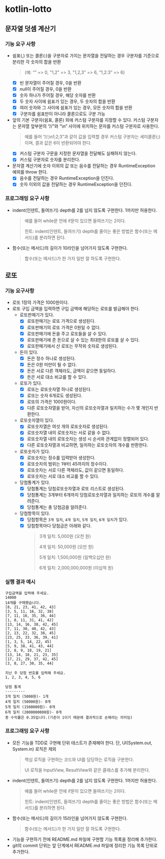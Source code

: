 # kotlin-lotto

## 문자열 덧셈 계산기

### 기능 요구 사항
- 쉼표(,) 또는 콜론(:)을 구분자로 가지는 문자열을 전달하는 경우 구분자를 기준으로 분리한 각 숫자의 합을 반환
  > (예: “” => 0, "1,2" => 3, "1,2,3" => 6, “1,2:3” => 6)
  - [x] 빈 문자열이 주어질 경우, 0을 반환
  - [x] null이 주어질 경우, 0을 반환
  - [x] 숫자 하나가 주어질 경우, 해당 숫자를 반환
  - [x] 두 숫자 사이에 쉼표가 있는 경우, 두 숫자의 합을 반환
  - [x] 여러 숫자와 그 사이에 쉼표가 있는 경우, 모든 숫자의 합을 반환
  - [x] 구분자를 쉼표만이 아니라 콜론으로도 구분 가능
  
- 앞의 기본 구분자(쉼표, 콜론) 외에 커스텀 구분자를 지정할 수 있다. 커스텀 구분자는 문자열 앞부분의 “//”와 “\n” 사이에 위치하는 문자를 커스텀 구분자로 사용한다.
  > 예를 들어 “//;\n1;2;3”과 같이 값을 입력할 경우 커스텀 구분자는 세미콜론(;)이며, 결과 값은 6이 반환되어야 한다.
  - [x] 커스텀 구분자 구문을 지정한 문자열을 전달해도 실패하지 않는다.
  - [x] 커스텀 구분자로 숫자를 분리한다.
  
- 문자열 계산기에 숫자 이외의 값 또는 음수를 전달하는 경우 RuntimeException 예외를 throw 한다.
  - [x] 음수를 전달하는 경우 RuntimeException을 던진다.
  - [x] 숫자 이외의 값을 전달하는 경우 RuntimeException을 던진다.

### 프로그래밍 요구 사항
- indent(인덴트, 들여쓰기) depth를 2를 넘지 않도록 구현한다. 1까지만 허용한다.
  > 예를 들어 while문 안에 if문이 있으면 들여쓰기는 2이다.
  > 
  > 힌트: indent(인덴트, 들여쓰기) depth를 줄이는 좋은 방법은 함수(또는 메서드)를 분리하면 된다.
- 함수(또는 메서드)의 길이가 10라인을 넘어가지 않도록 구현한다.
  > 함수(또는 메서드)가 한 가지 일만 잘 하도록 구현한다.

## 로또

### 기능 요구사항
- 로또 1장의 가격은 1000원이다.
- 로또 구입 금액을 입력하면 구입 금액에 해당하는 로또를 발급해야 한다.
  - 로또판매기가 있다.
    - [x] 로또판매기는 로또 가격으로 생성된다.
    - [x] 로또판매기의 로또 가격은 0원일 수 없다.
    - [x] 로또판매기에 돈을 주고 로또들을 살 수 있다.
    - [x] 로또판매기에 준 돈으로 살 수 있는 최대한의 로또를 살 수 있다.
    - [x] 로또판매기에서 산 로또는 무작위 숫자로 생성된다.
  - 돈이 있다.
    - [x] 돈은 정수 하나로 생성된다.
    - [x] 돈은 0원 미만이 될 수 없다.
    - [x] 돈은 서로 다른 객체라도, 금액이 같으면 동일하다.
    - [x] 돈은 서로 대소 비교를 할 수 있다.
  - 로또가 있다.
    - [x] 로또는 로또숫자열 하나로 생성된다.
    - [x] 로또는 숫자 6개로도 생성된다.
    - [x] 로또의 가격은 1000원이다.
    - [x] 다른 로또숫자열을 받아, 자신의 로또숫자열과 일치하는 수가 몇 개인지 반환한다.
  - 로또숫자열이 있다.
    - [x] 로또숫자열은 여섯 개의 로또숫자로 생성된다.
    - [x] 로또숫자열 내의 로또숫자는 서로 같을 수 없다.
    - [x] 로또숫자열 내의 로또숫자는 생성 시 순서와 관계없이 정렬되어 있다.
    - [x] 다른 로또숫자열과 비교하면, 일치하는 로또숫자의 개수를 반환한다.
  - 로또숫자가 있다.
    - [x] 로또숫자는 정수를 입력받아 생성한다.
    - [x] 로또숫자의 범위는 1부터 45까지의 정수이다.
    - [x] 로또숫자는 서로 다른 객체라도, 값이 같으면 동일하다.
    - [x] 로또숫자는 서로 대소 비교를 할 수 있다.
  - 당첨통계가 있다.
    - [x] 당첨통계는 당첨로또숫자열과 로또 리스트로 생성된다.
    - [x] 당첨통계는 3개부터 6개까지 당첨로또숫자열과 일치하는 로또의 개수를 알려준다.
    - [x] 당첨통계는 총 당첨금을 알려준다.
  - 당첨항목이 있다.
    - [x] 당첨항목은 `3개 일치`, `4개 일치`, `5개 일치`, `6개 일치`가 있다.
    - [x] 당첨항목마다 당첨금은 아래와 같다.
      > 3개 일치: 5,000원 (오천 원)
      > 
      > 4개 일치: 50,000원 (오만 원)
      > 
      > 5개 일치: 1,500,000원 (일백오십만 원)
      > 
      > 6개 일치: 2,000,000,000원 (이십억 원)
### 실행 결과 예시

```text
구입금액을 입력해 주세요.
14000
14개를 구매했습니다.
[8, 21, 23, 41, 42, 43]
[3, 5, 11, 16, 32, 38]
[7, 11, 16, 35, 36, 44]
[1, 8, 11, 31, 41, 42]
[13, 14, 16, 38, 42, 45]
[7, 11, 30, 40, 42, 43]
[2, 13, 22, 32, 38, 45]
[23, 25, 33, 36, 39, 41]
[1, 3, 5, 14, 22, 45]
[5, 9, 38, 41, 43, 44]
[2, 8, 9, 18, 19, 21]
[13, 14, 18, 21, 23, 35]
[17, 21, 29, 37, 42, 45]
[3, 8, 27, 30, 35, 44]

지난 주 당첨 번호를 입력해 주세요.
1, 2, 3, 4, 5, 6

당첨 통계
---------
3개 일치 (5000원)- 1개
4개 일치 (50000원)- 0개
5개 일치 (1500000원)- 0개
6개 일치 (2000000000원)- 0개
총 수익률은 0.35입니다.(기준이 1이기 때문에 결과적으로 손해라는 의미임)
```

### 프로그래밍 요구 사항
- 모든 기능을 TDD로 구현해 단위 테스트가 존재해야 한다. 단, UI(System.out, System.in) 로직은 제외
  > 핵심 로직을 구현하는 코드와 UI를 담당하는 로직을 구분한다.
  > 
  > UI 로직을 InputView, ResultView와 같은 클래스를 추가해 분리한다.
- indent(인덴트, 들여쓰기) depth를 2를 넘지 않도록 구현한다. 1까지만 허용한다.
  > 예를 들어 while문 안에 if문이 있으면 들여쓰기는 2이다.
  > 
  > 힌트: indent(인덴트, 들여쓰기) depth를 줄이는 좋은 방법은 함수(또는 메서드)를 분리하면 된다.
- 함수(또는 메서드)의 길이가 15라인을 넘어가지 않도록 구현한다.
  > 함수(또는 메서드)가 한 가지 일만 잘 하도록 구현한다.
- 기능을 구현하기 전에 README.md 파일에 구현할 기능 목록을 정리해 추가한다.
- git의 commit 단위는 앞 단계에서 README.md 파일에 정리한 기능 목록 단위로 추가한다.
